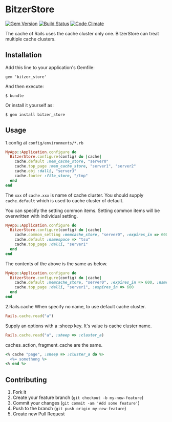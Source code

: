 # BitzerStore

[![Gem Version](https://badge.fury.io/rb/bitzer_store.svg)](http://badge.fury.io/rb/bitzer_store) [![Build Status](https://travis-ci.org/tsukasaoishi/bitzer_store.svg?branch=master)](https://travis-ci.org/tsukasaoishi/bitzer_store) [![Code Climate](https://codeclimate.com/github/tsukasaoishi/bitzer_store/badges/gpa.svg)](https://codeclimate.com/github/tsukasaoishi/bitzer_store)

The cache of Rails uses the cache cluster only one.
BitzerStore can treat multiple cache clusters.

## Installation

Add this line to your application's Gemfile:

    gem 'bitzer_store'

And then execute:

    $ bundle

Or install it yourself as:

    $ gem install bitzer_store

## Usage

1.config
at ```config/environments/*.rb```

```ruby
MyApp::Application.configure do
  BitzerStore.configure(config) do |cache|
    cache.default :mem_cache_store, "server0"
    cache.top_page :mem_cache_store, "server1", "server2"
    cache.obj :dalli, "server3" 
    cache.footer :file_store, "/tmp"
  end
end
```

The ```xxx``` of ```cache.xxx``` is name of cache cluster.
You should supply ```cache.default``` which is used to cache cluster of default.

You can specify the setting common items. 
Setting common items will be overwritten with individual setting.

```ruby
MyApp::Application.configure do
  BitzerStore.configure(config) do |cache|
    cache.common_setting :memcache_store, "server0", :expires_in => 600
    cache.default :namespace => "tsu"
    cache.top_page :dalli, "server1"
  end
end
```

The contents of the above is the same as below.

```ruby
MyApp::Application.configure do
  BitzerStore.configure(config) do |cache|
    cache.default :memcache_store, "server0", :expires_in => 600, :namespace => "tsu"
    cache.top_page :dalli, "server1", :expires_in => 600 
  end
end
```

2.Rails.cache
When specify no name, to use default cache cluster.

```ruby
Rails.cache.read("a")
```

Supply an options with a :sheep key. It's value is cache cluster name.

```ruby
Rails.cache.read("a", :sheep => :cluster_a)
```

caches_action, fragment_cache are the same.

```ruby
<% cache "page", :sheep => :cluster_a do %>
  <%= somethong %>
<% end %>
```

## Contributing

1. Fork it
2. Create your feature branch (`git checkout -b my-new-feature`)
3. Commit your changes (`git commit -am 'Add some feature'`)
4. Push to the branch (`git push origin my-new-feature`)
5. Create new Pull Request
